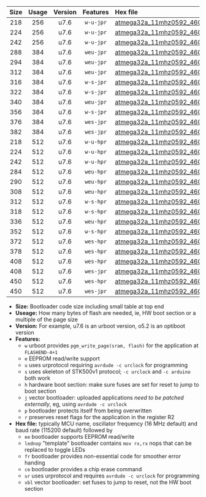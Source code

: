 |Size|Usage|Version|Features|Hex file|
|:-:|:-:|:-:|:-:|:--|
|218|256|u7.6|`w-u-jpr`|[atmega32a_11mhz0592_460800bps_ur_vbl.hex](https://raw.githubusercontent.com/stefanrueger/urboot/main//atmega32a_11mhz0592_460800bps_ur_vbl.hex)|
|224|256|u7.6|`w-u-jpr`|[atmega32a_11mhz0592_460800bps_lednop_ur_vbl.hex](https://raw.githubusercontent.com/stefanrueger/urboot/main//atmega32a_11mhz0592_460800bps_lednop_ur_vbl.hex)|
|242|256|u7.6|`w-u-jpr`|[atmega32a_11mhz0592_460800bps_lednop_fr_ur_vbl.hex](https://raw.githubusercontent.com/stefanrueger/urboot/main//atmega32a_11mhz0592_460800bps_lednop_fr_ur_vbl.hex)|
|288|384|u7.6|`weu-jpr`|[atmega32a_11mhz0592_460800bps_ee_ur_vbl.hex](https://raw.githubusercontent.com/stefanrueger/urboot/main//atmega32a_11mhz0592_460800bps_ee_ur_vbl.hex)|
|294|384|u7.6|`weu-jpr`|[atmega32a_11mhz0592_460800bps_ee_lednop_ur_vbl.hex](https://raw.githubusercontent.com/stefanrueger/urboot/main//atmega32a_11mhz0592_460800bps_ee_lednop_ur_vbl.hex)|
|312|384|u7.6|`weu-jpr`|[atmega32a_11mhz0592_460800bps_ee_lednop_fr_ur_vbl.hex](https://raw.githubusercontent.com/stefanrueger/urboot/main//atmega32a_11mhz0592_460800bps_ee_lednop_fr_ur_vbl.hex)|
|316|384|u7.6|`w-s-jpr`|[atmega32a_11mhz0592_460800bps_vbl.hex](https://raw.githubusercontent.com/stefanrueger/urboot/main//atmega32a_11mhz0592_460800bps_vbl.hex)|
|322|384|u7.6|`w-s-jpr`|[atmega32a_11mhz0592_460800bps_lednop_vbl.hex](https://raw.githubusercontent.com/stefanrueger/urboot/main//atmega32a_11mhz0592_460800bps_lednop_vbl.hex)|
|340|384|u7.6|`weu-jpr`|[atmega32a_11mhz0592_460800bps_ee_lednop_fr_ce_ur_vbl.hex](https://raw.githubusercontent.com/stefanrueger/urboot/main//atmega32a_11mhz0592_460800bps_ee_lednop_fr_ce_ur_vbl.hex)|
|356|384|u7.6|`w-s-jpr`|[atmega32a_11mhz0592_460800bps_lednop_fr_vbl.hex](https://raw.githubusercontent.com/stefanrueger/urboot/main//atmega32a_11mhz0592_460800bps_lednop_fr_vbl.hex)|
|376|384|u7.6|`wes-jpr`|[atmega32a_11mhz0592_460800bps_ee_vbl.hex](https://raw.githubusercontent.com/stefanrueger/urboot/main//atmega32a_11mhz0592_460800bps_ee_vbl.hex)|
|382|384|u7.6|`wes-jpr`|[atmega32a_11mhz0592_460800bps_ee_lednop_vbl.hex](https://raw.githubusercontent.com/stefanrueger/urboot/main//atmega32a_11mhz0592_460800bps_ee_lednop_vbl.hex)|
|218|512|u7.6|`w-u-hpr`|[atmega32a_11mhz0592_460800bps_ur.hex](https://raw.githubusercontent.com/stefanrueger/urboot/main//atmega32a_11mhz0592_460800bps_ur.hex)|
|224|512|u7.6|`w-u-hpr`|[atmega32a_11mhz0592_460800bps_lednop_ur.hex](https://raw.githubusercontent.com/stefanrueger/urboot/main//atmega32a_11mhz0592_460800bps_lednop_ur.hex)|
|242|512|u7.6|`w-u-hpr`|[atmega32a_11mhz0592_460800bps_lednop_fr_ur.hex](https://raw.githubusercontent.com/stefanrueger/urboot/main//atmega32a_11mhz0592_460800bps_lednop_fr_ur.hex)|
|284|512|u7.6|`weu-hpr`|[atmega32a_11mhz0592_460800bps_ee_ur.hex](https://raw.githubusercontent.com/stefanrueger/urboot/main//atmega32a_11mhz0592_460800bps_ee_ur.hex)|
|290|512|u7.6|`weu-hpr`|[atmega32a_11mhz0592_460800bps_ee_lednop_ur.hex](https://raw.githubusercontent.com/stefanrueger/urboot/main//atmega32a_11mhz0592_460800bps_ee_lednop_ur.hex)|
|308|512|u7.6|`weu-hpr`|[atmega32a_11mhz0592_460800bps_ee_lednop_fr_ur.hex](https://raw.githubusercontent.com/stefanrueger/urboot/main//atmega32a_11mhz0592_460800bps_ee_lednop_fr_ur.hex)|
|312|512|u7.6|`w-s-hpr`|[atmega32a_11mhz0592_460800bps.hex](https://raw.githubusercontent.com/stefanrueger/urboot/main//atmega32a_11mhz0592_460800bps.hex)|
|318|512|u7.6|`w-s-hpr`|[atmega32a_11mhz0592_460800bps_lednop.hex](https://raw.githubusercontent.com/stefanrueger/urboot/main//atmega32a_11mhz0592_460800bps_lednop.hex)|
|336|512|u7.6|`weu-hpr`|[atmega32a_11mhz0592_460800bps_ee_lednop_fr_ce_ur.hex](https://raw.githubusercontent.com/stefanrueger/urboot/main//atmega32a_11mhz0592_460800bps_ee_lednop_fr_ce_ur.hex)|
|352|512|u7.6|`w-s-hpr`|[atmega32a_11mhz0592_460800bps_lednop_fr.hex](https://raw.githubusercontent.com/stefanrueger/urboot/main//atmega32a_11mhz0592_460800bps_lednop_fr.hex)|
|372|512|u7.6|`wes-hpr`|[atmega32a_11mhz0592_460800bps_ee.hex](https://raw.githubusercontent.com/stefanrueger/urboot/main//atmega32a_11mhz0592_460800bps_ee.hex)|
|378|512|u7.6|`wes-hpr`|[atmega32a_11mhz0592_460800bps_ee_lednop.hex](https://raw.githubusercontent.com/stefanrueger/urboot/main//atmega32a_11mhz0592_460800bps_ee_lednop.hex)|
|408|512|u7.6|`wes-hpr`|[atmega32a_11mhz0592_460800bps_ee_lednop_fr.hex](https://raw.githubusercontent.com/stefanrueger/urboot/main//atmega32a_11mhz0592_460800bps_ee_lednop_fr.hex)|
|408|512|u7.6|`wes-jpr`|[atmega32a_11mhz0592_460800bps_ee_lednop_fr_vbl.hex](https://raw.githubusercontent.com/stefanrueger/urboot/main//atmega32a_11mhz0592_460800bps_ee_lednop_fr_vbl.hex)|
|450|512|u7.6|`wes-hpr`|[atmega32a_11mhz0592_460800bps_ee_lednop_fr_ce.hex](https://raw.githubusercontent.com/stefanrueger/urboot/main//atmega32a_11mhz0592_460800bps_ee_lednop_fr_ce.hex)|
|450|512|u7.6|`wes-jpr`|[atmega32a_11mhz0592_460800bps_ee_lednop_fr_ce_vbl.hex](https://raw.githubusercontent.com/stefanrueger/urboot/main//atmega32a_11mhz0592_460800bps_ee_lednop_fr_ce_vbl.hex)|

- **Size:** Bootloader code size including small table at top end
- **Useage:** How many bytes of flash are needed, ie, HW boot section or a multiple of the page size
- **Version:** For example, u7.6 is an urboot version, o5.2 is an optiboot version
- **Features:**
  + `w` urboot provides `pgm_write_page(sram, flash)` for the application at `FLASHEND-4+1`
  + `e` EEPROM read/write support
  + `u` uses urprotocol requiring `avrdude -c urclock` for programming
  + `s` uses skeleton of STK500v1 protocol; `-c urclock` and `-c arduino` both work
  + `h` hardware boot section: make sure fuses are set for reset to jump to boot section
  + `j` vector bootloader: uploaded applications *need to be patched externally*, eg, using `avrdude -c urclock`
  + `p` bootloader protects itself from being overwritten
  + `r` preserves reset flags for the application in the register R2
- **Hex file:** typically MCU name, oscillator frequency (16 MHz default) and baud rate (115200 default) followed by
  + `ee` bootloader supports EEPROM read/write
  + `lednop` "template" bootloader contains `mov rx,rx` nops that can be replaced to toggle LEDs
  + `fr` bootloader provides non-essential code for smoother error handing
  + `ce` bootloader provides a chip erase command
  + `ur` uses urprotocol and requires `avrdude -c urclock` for programming
  + `vbl` vector bootloader: set fuses to jump to reset, not the HW boot section
